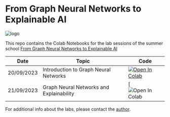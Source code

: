 # From Graph Neural Networks to Explainable AI
![logo](https://indico.ph.liv.ac.uk/event/1332/attachments/2983/4092/Logo_School.png?from_preview=1)

This repo contains the Colab Notebooks for the lab sessions of the summer school [From Graph Neural Networks to Explainable AI](https://indico.ph.liv.ac.uk/event/1332/)

**Date** | **Topic** | **Code** 
------------ | ------------- | ------------
20/09/2023  | Introduction to Graph Neural Networks | [![Open In Colab](https://colab.research.google.com/assets/colab-badge.svg)](https://colab.research.google.com/github/alessiodevoto/gnns_xai_liverpool/blob/main/notebooks/A_Primer_on_Graph_Neural_Networks_(Liverpool).ipynb) |
21/09/2023  |  Graph Neural Networks and Explainability| [![Open In Colab](https://www.creativefabrica.com/wp-content/uploads/2021/04/28/Work-In-Progress-Stamp-Vector-Illustrati-Graphics-11432530-1-1-580x348.jpg) |


For additional info about the labs, please contact the [author](https://alessiodevoto.github.io).




